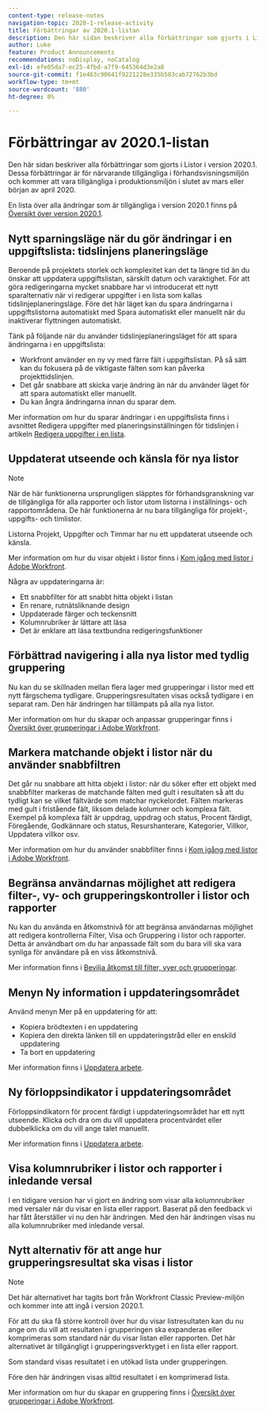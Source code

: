 ```yaml
---
content-type: release-notes
navigation-topic: 2020-1-release-activity
title: Förbättringar av 2020.1-listan
description: Den här sidan beskriver alla förbättringar som gjorts i Listor i version 2020.1. Dessa förbättringar är för närvarande tillgängliga i förhandsvisningsmiljön och kommer att vara tillgängliga i produktionsmiljön i slutet av mars eller början av april 2020.
author: Luke
feature: Product Announcements
recommendations: noDisplay, noCatalog
exl-id: efe05da7-ec25-4fbd-a7f9-645364d3e2a8
source-git-commit: f1e463c90641f9221228e335b583cab72762b3bd
workflow-type: tm+mt
source-wordcount: '880'
ht-degree: 0%

---
```


# Förbättringar av 2020.1-listan

Den här sidan beskriver alla förbättringar som gjorts i Listor i version 2020.1. Dessa förbättringar är för närvarande tillgängliga i förhandsvisningsmiljön och kommer att vara tillgängliga i produktionsmiljön i slutet av mars eller början av april 2020.

En lista över alla ändringar som är tillgängliga i version 2020.1 finns på [Översikt över version 2020.1](../../../product-announcements/product-releases/2020.1-release-activity/2020-1-release-overview.md).

## Nytt sparningsläge när du gör ändringar i en uppgiftslista: tidslinjens planeringsläge

Beroende på projektets storlek och komplexitet kan det ta längre tid än du önskar att uppdatera uppgiftslistan, särskilt datum och varaktighet. För att göra redigeringarna mycket snabbare har vi introducerat ett nytt sparalternativ när vi redigerar uppgifter i en lista som kallas tidslinjeplaneringsläge. Före det här läget kan du spara ändringarna i uppgiftslistorna automatiskt med Spara automatiskt eller manuellt när du inaktiverar flyttningen automatiskt.

Tänk på följande när du använder tidslinjeplaneringsläget för att spara ändringarna i en uppgiftslista:

* Workfront använder en ny vy med färre fält i uppgiftslistan. På så sätt kan du fokusera på de viktigaste fälten som kan påverka projekttidslinjen.
* Det går snabbare att skicka varje ändring än när du använder läget för att spara automatiskt eller manuellt.
* Du kan ångra ändringarna innan du sparar dem.

Mer information om hur du sparar ändringar i en uppgiftslista finns i avsnittet Redigera uppgifter med planeringsinställningen för tidslinjen i artikeln [Redigera uppgifter i en lista](../../../manage-work/tasks/manage-tasks/edit-tasks-in-a-list.md).

## Uppdaterat utseende och känsla för nya listor

>[!NOTE]
>
>När de här funktionerna ursprungligen släpptes för förhandsgranskning var de tillgängliga för alla rapporter och listor utom listorna i inställnings- och rapportområdena. De här funktionerna är nu bara tillgängliga för projekt-, uppgifts- och timlistor.

Listorna Projekt, Uppgifter och Timmar har nu ett uppdaterat utseende och känsla.

Mer information om hur du visar objekt i listor finns i [Kom igång med listor i Adobe Workfront](../../../workfront-basics/navigate-workfront/use-lists/view-items-in-a-list.md).

Några av uppdateringarna är:

* Ett snabbfilter för att snabbt hitta objekt i listan
* En renare, rutnätsliknande design
* Uppdaterade färger och teckensnitt
* Kolumnrubriker är lättare att läsa
* Det är enklare att läsa textbundna redigeringsfunktioner

## Förbättrad navigering i alla nya listor med tydlig gruppering

Nu kan du se skillnaden mellan flera lager med grupperingar i listor med ett nytt färgschema tydligare. Grupperingsresultaten visas också tydligare i en separat ram. Den här ändringen har tillämpats på alla nya listor.

Mer information om hur du skapar och anpassar grupperingar finns i [Översikt över grupperingar i Adobe Workfront](../../../reports-and-dashboards/reports/reporting-elements/groupings-overview.md).

## Markera matchande objekt i listor när du använder snabbfiltren

Det går nu snabbare att hitta objekt i listor: när du söker efter ett objekt med snabbfilter markeras de matchande fälten med gult i resultaten så att du tydligt kan se vilket fältvärde som matchar nyckelordet. Fälten markeras med gult i fristående fält, liksom delade kolumner och komplexa fält. Exempel på komplexa fält är uppdrag, uppdrag och status, Procent färdigt, Föregående, Godkännare och status, Resurshanterare, Kategorier, Villkor, Uppdatera villkor osv.

Mer information om hur du använder snabbfilter finns i [Kom igång med listor i Adobe Workfront](../../../workfront-basics/navigate-workfront/use-lists/view-items-in-a-list.md).

## Begränsa användarnas möjlighet att redigera filter-, vy- och grupperingskontroller i listor och rapporter

Nu kan du använda en åtkomstnivå för att begränsa användarnas möjlighet att redigera kontrollerna Filter, Visa och Gruppering i listor och rapporter. Detta är användbart om du har anpassade fält som du bara vill ska vara synliga för användare på en viss åtkomstnivå.

Mer information finns i [Bevilja åtkomst till filter, vyer och grupperingar](../../../administration-and-setup/add-users/configure-and-grant-access/grant-access-fvg.md).

## Menyn Ny information i uppdateringsområdet

Använd menyn Mer på en uppdatering för att:

* Kopiera brödtexten i en uppdatering
* Kopiera den direkta länken till en uppdateringstråd eller en enskild uppdatering
* Ta bort en uppdatering

Mer information finns i [Uppdatera arbete](../../../workfront-basics/updating-work-items-and-viewing-updates/update-work.md).

## Ny förloppsindikator i uppdateringsområdet

Förloppsindikatorn för procent färdigt i uppdateringsområdet har ett nytt utseende. Klicka och dra om du vill uppdatera procentvärdet eller dubbelklicka om du vill ange talet manuellt.

Mer information finns i [Uppdatera arbete](../../../workfront-basics/updating-work-items-and-viewing-updates/update-work.md).

## Visa kolumnrubriker i listor och rapporter i inledande versal

I en tidigare version har vi gjort en ändring som visar alla kolumnrubriker med versaler när du visar en lista eller rapport. Baserat på den feedback vi har fått återställer vi nu den här ändringen. Med den här ändringen visas nu alla kolumnrubriker med inledande versal.

## Nytt alternativ för att ange hur grupperingsresultat ska visas i listor

>[!NOTE]
>
>Det här alternativet har tagits bort från Workfront Classic Preview-miljön och kommer inte att ingå i version 2020.1.

För att du ska få större kontroll över hur du visar listresultaten kan du nu ange om du vill att resultaten i grupperingen ska expanderas eller komprimeras som standard när du visar listan eller rapporten. Det här alternativet är tillgängligt i grupperingsverktyget i en lista eller rapport.

Som standard visas resultatet i en utökad lista under grupperingen.

Före den här ändringen visas alltid resultatet i en komprimerad lista.

Mer information om hur du skapar en gruppering finns i [Översikt över grupperingar i Adobe Workfront](../../../reports-and-dashboards/reports/reporting-elements/groupings-overview.md).
